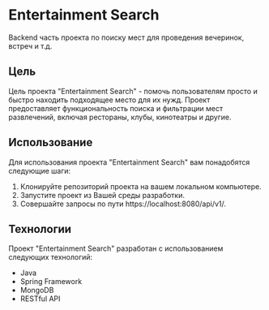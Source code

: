 # Entertainment Search

Backend часть проекта по поиску мест для проведения вечеринок, встреч и т.д.

## Цель

Цель проекта "Entertainment Search" - помочь пользователям просто и быстро находить подходящее место для их нужд. Проект предоставляет функциональность поиска и фильтрации мест развлечений, включая рестораны, клубы, кинотеатры и другие.

## Использование

Для использования проекта "Entertainment Search" вам понадобятся следующие шаги:

1. Клонируйте репозиторий проекта на вашем локальном компьютере.
2. Запустите проект из Вашей среды разработки.
3. Совершайте запросы по пути https://localhost:8080/api/v1/.

## Технологии

Проект "Entertainment Search" разработан с использованием следующих технологий:

- Java
- Spring Framework
- MongoDB
- RESTful API
